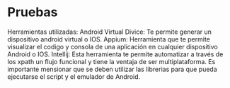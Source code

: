# Pruebas
Herramientas utilizadas:
  Android Virtual Divice: Te permite generar un dispositivo android virtual o IOS.
  Appium: Herramienta que te permite visualizar el codigo y consola de una aplicación en cualquier dispositivo Android o IOS.
  Intellij: Esta herramienta te permite automatizar a través de los xpath un flujo funcional y tiene la ventaja de ser multiplataforma.
 Es importante mensionar que se deben utilizar las librerias para que pueda ejecutarse el script y el emulador de Android.
